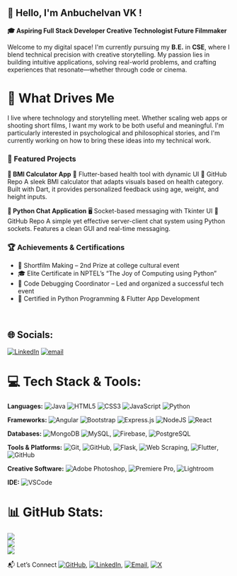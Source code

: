 ## 👋 Hello, I'm Anbuchelvan VK !
**🎓 Aspiring Full Stack Developer  Creative Technologist  Future Filmmaker**

Welcome to my digital space! I'm currently pursuing my **B.E.** in **CSE**, where I blend technical precision with creative storytelling. My passion lies in building intuitive applications, solving real-world problems, and crafting experiences that resonate—whether through code or cinema.
<br>

# 🎯 What Drives Me
I live where technology and storytelling meet. Whether scaling web apps or shooting short films, I want my work to be both useful and meaningful. I'm particularly interested in psychological and philosophical stories, and I'm currently working on how to bring these ideas into my technical work.
<br>

### 🚀 Featured Projects
**🧮 BMI Calculator App**
📱 Flutter-based health tool with dynamic UI
🔗 GitHub Repo
A sleek BMI calculator that adapts visuals based on health category. Built with Dart, it provides personalized feedback using age, weight, and height inputs.
<br>

**💬 Python Chat Application**
🖥️ Socket-based messaging with Tkinter UI
🔗 GitHub Repo
A simple yet effective server-client chat system using Python sockets. Features a clean GUI and real-time messaging.
<br>

### 🏆 Achievements & Certifications
- 🥈 Shortfilm Making – 2nd Prize at college cultural event
- 🎓 Elite Certificate in NPTEL’s “The Joy of Computing using Python”
- 🧠 Code Debugging Coordinator – Led and organized a successful tech event
- 📜 Certified in Python Programming & Flutter App Development
<br>

## 🌐 Socials:
[![LinkedIn](https://img.shields.io/badge/LinkedIn-%230077B5.svg?logo=linkedin&logoColor=white)](https://linkedin.com/in/itsanbuchelvan) [![email](https://img.shields.io/badge/Email-D14836?logo=gmail&logoColor=white)](mailto:achelvanvk@gmail.com) 

# 💻 Tech Stack & Tools:
**Languages:** ![Java](https://img.shields.io/badge/java-%23ED8B00.svg?style=flat&logo=openjdk&logoColor=white) ![HTML5](https://img.shields.io/badge/html5-%23E34F26.svg?style=flat&logo=html5&logoColor=white) ![CSS3](https://img.shields.io/badge/css3-%231572B6.svg?style=flat&logo=css3&logoColor=white) ![JavaScript](https://img.shields.io/badge/javascript-%23323330.svg?style=flat&logo=javascript&logoColor=%23F7DF1E) ![Python](https://img.shields.io/badge/python-3670A0?style=flat&logo=python&logoColor=ffdd54)

**Frameworks:** ![Angular](https://img.shields.io/badge/angular-%23DD0031.svg?style=flat&logo=angular&logoColor=white) ![Bootstrap](https://img.shields.io/badge/bootstrap-%238511FA.svg?style=flat&logo=bootstrap&logoColor=white) ![Express.js](https://img.shields.io/badge/express.js-%23404d59.svg?style=flat&logo=express&logoColor=%2361DAFB) ![NodeJS](https://img.shields.io/badge/node.js-6DA55F?style=flat&logo=node.js&logoColor=white) ![React](https://img.shields.io/badge/react-%2320232a.svg?style=flat&logo=react&logoColor=%2361DAFB)

**Databases:** ![MongoDB](https://img.shields.io/badge/MongoDB-%234ea94b.svg?style=flat&logo=mongodb&logoColor=white) ![MySQL](https://img.shields.io/badge/mysql-4479A1.svg?style=flat&logo=mysql&logoColor=white), ![Firebase](https://img.shields.io/badge/firebase-%23039BE5.svg?style=flat&logo=firebase), ![PostgreSQL](https://img.shields.io/badge/PostgreSQL-316192?logo=postgresql&logoColor=white)

**Tools & Platforms:** ![Git](https://img.shields.io/badge/Git-grey), ![GitHub](https://img.shields.io/badge/github-%23121011.svg?style=flat&logo=github&logoColor=white), ![Flask](https://img.shields.io/badge/Flask-green), ![Web Scraping](https://img.shields.io/badge/Web%20Scraping-8A2BE2), ![Flutter](https://img.shields.io/badge/Flutter-02569B?style=flat&logo=flutter&logoColor=white), ![GitHub](https://img.shields.io/badge/github-%23121011.svg?style=flat&logo=github&logoColor=white)

**Creative Software:** ![Adobe Photoshop](https://img.shields.io/badge/Photoshop-blue), ![Premiere Pro](https://img.shields.io/badge/Premiere%20Pro-purple), ![Lightroom](https://img.shields.io/badge/Lightroom-white)

**IDE:** ![VSCode](https://img.shields.io/badge/Visual%20Studio%20Code-007ACC?logo=visualstudiocode&logoColor=fff&style=plastic)


# 📊 GitHub Stats:
![](https://github-readme-stats.vercel.app/api?username=anbuchelvanvk&theme=vue-dark&show_icons=true&hide_border=true&count_private=true)<br/>
![](https://github-readme-streak-stats.herokuapp.com/?user=anbuchelvanvk&theme=vue-dark&hide_border=true)<br>
![](https://github-readme-stats.vercel.app/api/top-langs/?username=anbuchelvanvk&theme=vue-dark&show_icons=true&hide_border=true&layout=compact)


📬 Let’s Connect
[![GitHub](https://img.shields.io/badge/github-%23121011.svg?style=flat&logo=github&logoColor=white)](https://github.com/anbuchelvanvk), [![LinkedIn](https://img.shields.io/badge/LinkedIn-%230077B5.svg?logo=linkedin&logoColor=white)](https://linkedin.com/in/itsanbuchelvan), [![Email](https://img.shields.io/badge/LinkedIn-%230077B5.svg?logo=linkedin&logoColor=white)](mailto:achelvanvk@gmail.com), [![X](https://img.shields.io/badge/twitter-x?style=for-the-badge&logo=x&logoColor=white&color=%230f1419)](https://www.x.com/itsanbuchelvan)



